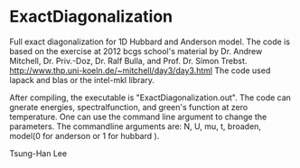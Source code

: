 # ExactDiagonalization
Full exact diagonalization for 1D Hubbard and Anderson model. The code is based on the exercise at 2012 bcgs school's material by Dr. Andrew Mitchell, Dr. Priv.-Doz, Dr. Ralf Bulla, and Prof. Dr. Simon Trebst. http://www.thp.uni-koeln.de/~mitchell/day3/day3.html
The code used lapack and blas or the intel-mkl library.

After compiling, the executable is "ExactDiagonalization.out". The code can gnerate energies, spectralfunction, and green's function at zero temperature. One can use the command line argument to change the parameters.
The commandline arguments are: N, U, mu, t, broaden, model(0 for anderson or 1 for hubbard ).

Tsung-Han Lee

